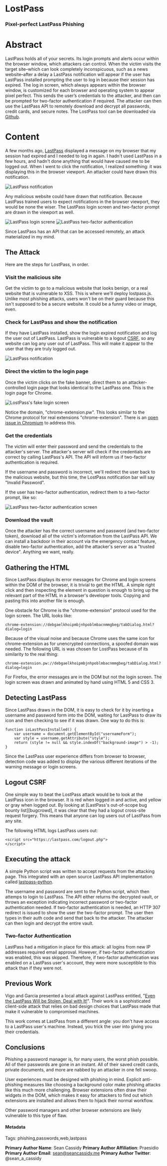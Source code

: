 # LostPass
### Pixel-perfect LastPass Phishing

# Abstract

LastPass holds all of your secrets. Its login prompts and alerts occur within
the browser window, which attackers can control. When the victim visits the
target site–which can look completely inconspicuous, such as a news
website–after a delay a LastPass notification will appear if the user has
LastPass installed prompting the user to log in because their session has
expired. The log in screen, which always appears within the browser window, is
customized for each browser and operating system to appear pixel perfect. This
sends the user’s credentials to the attacker, and then can be prompted for
two-factor authentication if required. The attacker can then use the LastPass
API to remotely download and decrypt all passwords, credit cards, and secure
notes. The LostPass tool can be downloaded via [Github][github].

# Content

A few months ago, [LastPass][lastpass] displayed a message on my browser that
my session had expired and I needed to log in again. I hadn't used LastPass in
a few hours, and hadn't done anything that would have caused me to be logged
out. When I went to click the notification, I realized something: it was
displaying this in the browser viewport. An attacker could have drawn this
notification.

![LastPass notification](imgs/01_lastpass_notification.png)

Any malicious website could have drawn that notification. Because 
LastPass trained users to expect notifications in the browser viewport, they 
would be none the wiser. The LastPass login screen and two-factor prompt are 
drawn in the viewport as well.

![LastPass login screne](imgs/01_lastpass_login.png)
![LastPass two-factor authentication](imgs/01_lastpass_2fa.png)

Since LastPass has an API that can be accessed remotely, an attack materialized
in my mind.

## The Attack

Here are the steps for LostPass, in order.

### Visit the malicious site

Get the victim to go to a malicious website that looks benign, or a real
website that is vulnerable to XSS. This is where we'll deploy lostpass.js.
Unlike most phishing attacks, users won't be on their guard because this isn't
supposed to be a secure website. It could be a funny video or image, even.

### Check for LastPass and show the notification

If they have LastPass installed, show the login expired notification and log
the user out of LastPass. LastPass is vulnerable to a logout [CSRF][csrf], so
any website can log any user out of LastPass. This will make it appear to the
user that they are truly logged out.

![LastPass notification](/imgs/lastpass_notification.png)

### Direct the victim to the login page

Once the victim clicks on the fake banner, direct them to an
attacker-controlled login page that looks identical to the LastPass one. This
is the login page for Chrome.

![LostPass's fake login screen](/imgs/lastpass_login.png)

Notice the domain, "chrome-extension.pw". This looks similar to the Chrome
protocol for real extensions "chrome-extension". There is an [open issue in
Chromium][chromebug] to address this.

### Get the credentials

The victim will enter their password and send the credentials to the
attacker's server. The attacker's server will check if the credentials are
correct by calling LastPass's API. The API will inform us if two-factor 
authentication is required.

If the username and password is incorrect, we'll redirect the user back to the
malicious website, but this time, the LostPass notification bar will say
"Invalid Password".

If the user has two-factor authentication, redirect them to a two-factor
prompt, like so:

![LastPass two-factor authentication screen](/imgs/lastpass_2fa.png)

### Download the vault

Once the attacker has the correct username and password (and two-factor
token), download all of the victim's information from the LastPass API. We can
install a backdoor in their account via the emergency contact feature, disable
two-factor authentication, add the attacker's server as a "trusted device".
Anything we want, really.

## Gathering the HTML

Since LastPass displays its error messages for Chrome and login screens within 
the DOM of the browser, it is trivial to get the HTML. A simple right click and
then inspecting the element in question is enough to bring up the relevant part
of the HTML in a browser's developer tools. Copying and pasting this into
another file is enough.

One obstacle for Chrome is the "chrome-extension" protocol used for the login
screen. The URL looks like:

    chrome-extension://debgaelkhoipmbjnhpoblmbacnmmgbeg/tabDialog.html?dialog=login

Because of the visual noise and because Chrome uses the same icon for
chrome-extension as for unencrypted connections, a spoofed domain was needed.
The following URL is was chosen for LostPass because of its similarity to the
real thing:

    chrome-extension.pw://debgaelkhoipmbjnhpoblmbacnmmgbeg/tabDialog.html?dialog=login

For Firefox, the error messages are in the DOM but not the login screen. The
login screen was drawn and animated by hand using HTML 5 and CSS 3.

## Detecting LastPass

Since LastPass draws in the DOM, it is easy to check for it by inserting a
username and password form into the DOM, waiting for LastPass to draw its icon
and then checking to see if it was drawn. One way to do this is:

    function isLastPassInstalled() {
        var username = document.getElementById("usernameForm");
        var style = username.getAttribute("style");
        return (style != null && style.indexOf("background-image") > -1);
    }

Since the LastPass user experience differs from browser to browser, detection
code was added to display the various different iterations of the warning
message or login screens.

## Logout CSRF

One simple way to beat the LostPass attack would be to look at the LastPass
icon in the browser. It is red when logged in and active, and yellow or gray
when logged out. By looking at [LastPass's out-of-scope bug bounty
list][bugcrowd], it was clear that they had a logout cross-site request
forgery. This means that anyone can log users out of LastPass from any site.

The following HTML logs LastPass users out:

    <script src="https://lastpass.com/logout.php">
    </script>

## Executing the attack

A simple Python script was written to accept requests from the attacking page.
This integrated with an open source LastPass API implementation called
[lastpass-python][lastpasspython].

The username and password are sent to the Python script, which then attemps to
login to LastPass. The API either returns the decrypted vault, or throws an
exception indicating incorrect password or two-factor authentication needed. If
two-factor authentication is needed, an HTTP 307 redirect is issued to show the
user the two-factor prompt. The user then types in their auth code and send
that back to the attacker. The attacker can then login and decrypt the entire
vault.

### Two-factor Authentication

LastPass had a mitigation in place for this attack: all logins from new IP
addresses required email approval. However, if two-factor authentication was
enabled, this was skipped. Therefore, if two-factor authentication was enabled
on a LastPass user's account, they were more susceptible to this attack than if
they were not.

## Previous Work

Vigo and Garcia presented a local attack against LastPass entitled, "[Even the
LastPass Will be Stolen, Deal with It!][vigo]". Their work is a sophisticated
client-side attack that relies on bad design choices that LastPass made that
make it vulnerable to compromised machines.

This work comes at LastPass from a different angle: you don't have access to a
LastPass user's machine. Instead, you trick the user into giving you their
credentials.

## Conclusions

Phishing a password manager is, for many users, the worst phish possible. All
of their passwords are gone in an instant. All of their saved credit cards,
private documents, and more are nabbed by an attacker in one fell swoop.

User experiences must be designed with phishing in mind. Explicit anti-phishing
measures like choosing a background color make phishing attacks like this much
more challenging. Browser extensions often draw their widgets in the DOM, which
makes it easy for attackers to find out which extensions are installed and
allows them to hijack their normal workflow.

Other password managers and other browser extensions are likely vulnerable to
this type of flaw.

#### Metadata

Tags: phishing,passwords,web,lastpass

**Primary Author Name**: Sean Cassidy
**Primary Author Affiliation**: Praesidio
**Primary Author Email**: sean@seancassidy.me 
**Primary Author Twitter**: @sean_a_cassidy

[lastpass]: https://en.wikipedia.org/wiki/LastPass
[github]: https://github.com/cxxr/lostpass
[vigo]: http://www.martinvigo.com/even-the-lastpass-will-be-stolen-deal-with-it/
[chromebug]: https://code.google.com/p/chromium/issues/detail?id=453093
[csrf]: https://en.wikipedia.org/wiki/Cross-site_request_forgery
[lastpasspython]: https://github.com/konomae/lastpass-python
